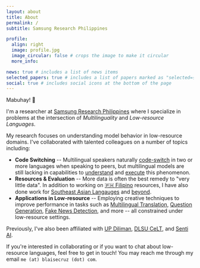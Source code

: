 ```yaml
---
layout: about
title: About
permalink: /
subtitle: Samsung Research Philippines

profile:
  align: right
  image: profile.jpg
  image_circular: false # crops the image to make it circular
  more_info: 

news: true # includes a list of news items
selected_papers: true # includes a list of papers marked as "selected={true}"
social: true # includes social icons at the bottom of the page
---
```


Mabuhay! 👋 

I'm a researcher at [Samsung Research Philippines](https://research.samsung.com/srph) where I specialize in problems at the intersection of *Multilinguality* and *Low-resource Languages*.

My research focuses on understanding model behavior in low-resource domains. I've collaborated with talented colleagues on a number of topics including:
* **Code Switching** -- Multilingual speakers naturally [code-switch](https://en.wikipedia.org/wiki/Code-switching) in two or more languages when speaking to peers, but multilingual models are still lacking in capabilities to [understand](https://aclanthology.org/2023.emnlp-main.774/) and [execute](https://aclanthology.org/2023.calcs-1.5/) this phenomenon.
* **Resources & Evaluation** -- More data is often the best remedy to "very little data". In addition to working on [🇵🇭 Filipino](https://huggingface.co/jcblaise) resources, I have also done work for [Southeast Asian Langauges](https://arxiv.org/abs/2406.10118) and [beyond](https://arxiv.org/abs/2406.05967).
* **Applications in Low-resource** -- Employing creative techniques to improve performance in tasks such as [Multilingual Translation](https://aclanthology.org/2021.wmt-1.52/), [Question Generation](https://arxiv.org/abs/2005.01107), [Fake News Detection](https://aclanthology.org/2020.lrec-1.316/), and more -- all constrained under low-resource settings.

Previously, I've also been affiliated with [UP Diliman](https://eee.upd.edu.ph/), [DLSU CeLT](https://www.dlsu.edu.ph/research/research-centers/adric/celt/), and [Senti AI](https://senti.ai).

If you're interested in collaborating or if you want to chat about low-resource languages, feel free to get in touch! You may reach me through my email `me (at) blaisecruz (dot) com`.
